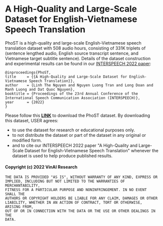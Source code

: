 # A High-Quality and Large-Scale Dataset for English-Vietnamese Speech Translation


PhoST is a high-quality and large-scale English-Vietnamese speech translation dataset with 508 audio hours, consisting of 331K triplets of (sentence lengthed audio, English source transcript sentence, and Vietnamese target subtitle sentence). Details of the dataset construction and experimental results can be found in our [INTERSPEECH 2022 paper](...):

	@inproceedings{PhoST,
    title     = {{A High-Quality and Large-Scale Dataset for English-Vietnamese Speech Translation}},
    author    = {Linh The Nguyen and Nguyen Luong Tran and Long Doan and Manh Luong and Dat Quoc Nguyen},
    booktitle = {Proceedings of the 23rd Annual Conference of the International Speech Communication Association (INTERSPEECH)},
    year      = {2022}
    }
    
Please follow this [**LINK**](https://docs.google.com/forms/d/e/1FAIpQLSeKXJMnfHEH_JuVvMntN2QgTtpe7vTv0Np5RBMk01IuxfGxgw/viewform?fbclid=IwAR2lkxxHFEhY9a6INwqABzwstz-W7enH0LaFnGRymitowADMJ0nEbMLA6l4) to download the PhoST dataset. By downloading this dataset, USER agrees:
-   to use the dataset for research or educational purposes only.
-   to not distribute the dataset or part of the dataset in any original or modified form.
-   and to cite our INTERSPEECH 2022 paper "A High-Quality and Large-Scale Dataset for English-Vietnamese Speech Translation" whenever the dataset is used to help produce published results.

#### Copyright (c) 2022 VinAI Research

	THE DATA IS PROVIDED "AS IS", WITHOUT WARRANTY OF ANY KIND, EXPRESS OR
	IMPLIED, INCLUDING BUT NOT LIMITED TO THE WARRANTIES OF MERCHANTABILITY,
	FITNESS FOR A PARTICULAR PURPOSE AND NONINFRINGEMENT. IN NO EVENT SHALL THE
	AUTHORS OR COPYRIGHT HOLDERS BE LIABLE FOR ANY CLAIM, DAMAGES OR OTHER
	LIABILITY, WHETHER IN AN ACTION OF CONTRACT, TORT OR OTHERWISE, ARISING FROM,
	OUT OF OR IN CONNECTION WITH THE DATA OR THE USE OR OTHER DEALINGS IN THE
	DATA.
